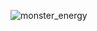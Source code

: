 ![monster_energy](https://github.com/woanmeo11/woanmeo11/assets/81372907/55ec45b4-a64a-4486-a0c1-31f2355cf28b)
